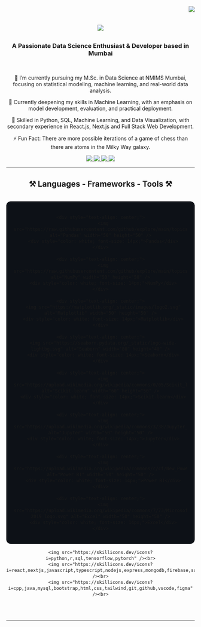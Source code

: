 <img align="right" src="https://visitor-badge.laobi.icu/badge?page_id=rishiigupta04.rishiigupta04" />

<h1 align="center">
    <img src="https://readme-typing-svg.herokuapp.com/?font=Righteous&size=45&center=true&vCenter=true&width=500&height=70&duration=2000&lines=Hi+There!+👋;+I'm+Rishi!;" />
</h1>

<h3 align="center"><strong>A Passionate Data Science Enthusiast & Developer based in Mumbai</strong></h3>


<br/>

<div align="center">
 
🔭 I’m currently pursuing my M.Sc. in Data Science at NMIMS Mumbai, focusing on statistical modeling, machine learning, and real-world data analysis.

🌱 Currently deepening my skills in Machine Learning, with an emphasis on model development, evaluation, and practical deployment.

💬 Skilled in Python, SQL, Machine Learning, and Data Visualization, with secondary experience in React.js, Next.js and Full Stack Web Development.

⚡ Fun Fact: There are more possible iterations of a game of chess than there are atoms in the Milky Way galaxy.

 </div>
 
<div align="center"> 
<!-- <a href="https://drive.google.com/file/d/13zeTuO5yligCSDKc03CKZY2lMJ68T5-o/view?usp=sharing" target="_blank">
     <img src="https://img.shields.io/badge/RESUME-333333?style=for-the-badge&logo=todoist&logoColor=white" target="_blank" /> -->
    
  <a href="https://www.linkedin.com/in/rishi-raj-gupta45/" target="_blank">
    <img src="https://img.shields.io/badge/LinkedIn-0077B5?style=for-the-badge&logo=linkedin&logoColor=white" target="_blank" />
  </a>
    </a>
    <a href="https://rishiraj-gupta.vercel.app/" target="_blank">
     <img src="https://img.shields.io/badge/PORTFOLIO-333333?style=for-the-badge&logo=todoist&logoColor=white" target="_blank" />
  </a>
     <!-- sqlite, safari, google-chrome are other good icon options -->
  </a>
    <a href="mailto:grishi349@gmail.com">
    <img src="https://img.shields.io/badge/Gmail-333333?style=for-the-badge&logo=gmail&logoColor=red" />
<!--   </a>
    <a href="https://x.com/heyitsrishi" target="_blank">
    <img src="https://img.shields.io/badge/Twitter (X)-000000?style=for-the-badge&logo=x&logoColor=white" target="_blank" />
  </a> -->
    </a>
    <a href="https://leetcode.com/u/rishiigupta04/" target="_blank">
    <img src="https://img.shields.io/badge/LeetCode-FF5722?style=for-the-badge&logo=leetcode&logoColor=white" target="_blank" />
  </a>

</div>

 <hr/>
 
<h2 align="center">⚒️ Languages - Frameworks - Tools ⚒️</h2>
<br/>


<div align="center">
    <div align="center" style="background-color: #0d1117; padding: 20px; border-radius: 12px;">
  <div style="display: flex; justify-content: center; align-items: center; gap: 30px; flex-wrap: wrap;">

    <div style="text-align: center;">
      <img src="https://raw.githubusercontent.com/github/explore/main/topics/pandas/pandas.png" alt="Pandas" width="50" height="50" />
      <div style="color: white; font-size: 14px;">Pandas</div>
    </div>

    <div style="text-align: center;">
      <img src="https://raw.githubusercontent.com/github/explore/main/topics/numpy/numpy.png" alt="NumPy" width="50" height="50" />
      <div style="color: white; font-size: 14px;">NumPy</div>
    </div>

    <div style="text-align: center;">
      <img src="https://matplotlib.org/_static/images/logo2.svg" alt="Matplotlib" width="50" height="50" />
      <div style="color: white; font-size: 14px;">Matplotlib</div>
    </div>

    <div style="text-align: center;">
      <img src="https://seaborn.pydata.org/_static/logo-wide-lightbg.svg" alt="Seaborn" width="80" height="40" />
      <div style="color: white; font-size: 14px;">Seaborn</div>
    </div>

    <div style="text-align: center;">
      <img src="https://upload.wikimedia.org/wikipedia/commons/0/05/Scikit_learn_logo_small.svg" alt="Scikit-learn" width="60" height="50" />
      <div style="color: white; font-size: 14px;">Scikit-learn</div>
    </div>

    <div style="text-align: center;">
      <img src="https://upload.wikimedia.org/wikipedia/commons/3/38/Jupyter_logo.svg" alt="Jupyter" width="50" height="50" />
      <div style="color: white; font-size: 14px;">Jupyter</div>
    </div>

    <div style="text-align: center;">
      <img src="https://upload.wikimedia.org/wikipedia/commons/c/cf/New_Power_BI_Logo.svg" alt="Power BI" width="50" height="50" />
      <div style="color: white; font-size: 14px;">Power BI</div>
    </div>

    <div style="text-align: center;">
      <img src="https://upload.wikimedia.org/wikipedia/commons/7/73/Microsoft_Excel_2013-2019_logo.svg" alt="Excel" width="50" height="50" />
      <div style="color: white; font-size: 14px;">Excel</div>
    </div>

  </div>
</div>

    <img src="https://skillicons.dev/icons?i=python,r,sql,tensorflow,pytorch" /><br>
    <img src="https://skillicons.dev/icons?i=react,nextjs,javascript,typescript,nodejs,express,mongodb,firebase,supabase" /><br>
    <img src="https://skillicons.dev/icons?i=cpp,java,mysql,bootstrap,html,css,tailwind,git,github,vscode,figma" /><br>
</div>
<br/>




<br/>
<hr/>

<!-- <div align="center">
  <h2>🐍 My Contributions 🐍</h2>
  <br>
  <img alt="snake eating my contributions" src="https://raw.githubusercontent.com/rishiigupta04/rishiigupta04/output/github-contribution-grid-snake.svg" />
  
  <br/><br/><br/>
</div>

<hr/>

<h2 align="center">⚡ Stats ⚡</h2>
<br>
<div align=center>
  <img width=390 src="https://streak-stats.demolab.com/?user=rishiigupta04&count_private=true&theme=react&border_radius=10" alt="streak stats"/>
  <img width=390 src="https://github-readme-stats.vercel.app/api?username=rishiigupta04&count_private=true&show_icons=true&theme=react&rank_icon=github&border_radius=10" alt="readme stats" />
  <br/>
  <img width=325 align="center" src="https://github-readme-stats.vercel.app/api/top-langs/?username=rishiigupta04&hide=HTML&langs_count=8&layout=compact&theme=react&border_radius=10&size_weight=0.5&count_weight=0.5&exclude_repo=github-readme-stats" alt="top langs" />
</div>

<br/><br/>

<hr/>



<br/>
--!>
